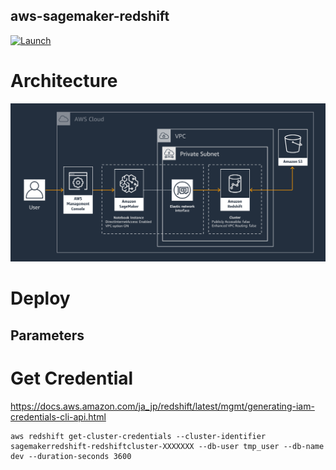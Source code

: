 aws-sagemaker-redshift
---

[![Launch](https://s3.amazonaws.com/cloudformation-examples/cloudformation-launch-stack.png)](https://console.aws.amazon.com/cloudformation/home?region=ap-northeast-1#/stacks/new?stackName=SageMakerRedshift&templateURL=https://s3.amazonaws.com/midaisuk-public-templates/sagemaker-redshift/master.yaml
)

# Architecture

![Architecture](./img/architecture.png)

# Deploy

## Parameters

# Get Credential

https://docs.aws.amazon.com/ja_jp/redshift/latest/mgmt/generating-iam-credentials-cli-api.html

```
aws redshift get-cluster-credentials --cluster-identifier sagemakerredshift-redshiftcluster-XXXXXXX --db-user tmp_user --db-name dev --duration-seconds 3600
```
